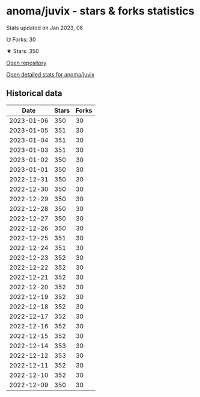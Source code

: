 # anoma/juvix - stars & forks statistics

Stats updated on Jan 2023, 06

☋ Forks: 30

★ Stars: 350

[Open repository](https://github.com/anoma/juvix)

[Open detailed stats for anoma/juvix](https://reviewgithub.com/rep/anoma/juvix)

## Historical data
| Date | Stars | Forks |
|------|-------|-------|
| 2023-01-06 | 350 | 30 | 
| 2023-01-05 | 351 | 30 | 
| 2023-01-04 | 351 | 30 | 
| 2023-01-03 | 351 | 30 | 
| 2023-01-02 | 350 | 30 | 
| 2023-01-01 | 350 | 30 | 
| 2022-12-31 | 350 | 30 | 
| 2022-12-30 | 350 | 30 | 
| 2022-12-29 | 350 | 30 | 
| 2022-12-28 | 350 | 30 | 
| 2022-12-27 | 350 | 30 | 
| 2022-12-26 | 350 | 30 | 
| 2022-12-25 | 351 | 30 | 
| 2022-12-24 | 351 | 30 | 
| 2022-12-23 | 352 | 30 | 
| 2022-12-22 | 352 | 30 | 
| 2022-12-21 | 352 | 30 | 
| 2022-12-20 | 352 | 30 | 
| 2022-12-19 | 352 | 30 | 
| 2022-12-18 | 352 | 30 | 
| 2022-12-17 | 352 | 30 | 
| 2022-12-16 | 352 | 30 | 
| 2022-12-15 | 352 | 30 | 
| 2022-12-14 | 353 | 30 | 
| 2022-12-12 | 353 | 30 | 
| 2022-12-11 | 352 | 30 | 
| 2022-12-10 | 352 | 30 | 
| 2022-12-09 | 350 | 30 | 

